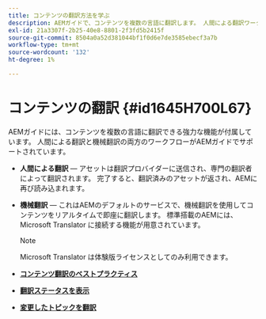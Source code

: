 ```yaml
---
title: コンテンツの翻訳方法を学ぶ
description: AEMガイドで、コンテンツを複数の言語に翻訳します。 人間による翻訳ワークフローと機械翻訳ワークフローについて説明します。
exl-id: 21a3307f-2b25-40e8-8801-2f3fd5b2415f
source-git-commit: 8504a0a52d381044bf1f0d6e7de3585ebecf3a7b
workflow-type: tm+mt
source-wordcount: '132'
ht-degree: 1%

---
```


# コンテンツの翻訳 {#id1645H700L67}

AEMガイドには、コンテンツを複数の言語に翻訳できる強力な機能が付属しています。 人間による翻訳と機械翻訳の両方のワークフローがAEMガイドでサポートされています。

- **人間による翻訳**  — アセットは翻訳プロバイダーに送信され、専門の翻訳者によって翻訳されます。 完了すると、翻訳済みのアセットが返され、AEMに再び読み込まれます。

- **機械翻訳**  — これはAEMのデフォルトのサービスで、機械翻訳を使用してコンテンツをリアルタイムで即座に翻訳します。 標準搭載のAEMには、Microsoft Translator に接続する機能が用意されています。

  >[!NOTE]
  >
  > Microsoft Translator は体験版ライセンスとしてのみ利用できます。


- **[コンテンツ翻訳のベストプラクティス](translation-first-time.md)**

- **[翻訳ステータスを表示](translation-view-trans-state-6234.md)**

- **[変更したトピックを翻訳](translation-modified-topics-6234.md)**
